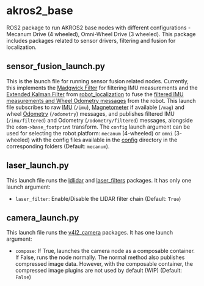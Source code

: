 # akros2_base
ROS2 package to run AKROS2 base nodes with different configurations - Mecanum Drive (4 wheeled), Omni-Wheel Drive (3 wheeled). This package includes packages related to sensor drivers, filtering and fusion for localization.

## sensor_fusion_launch.py
This is the launch file for running sensor fusion related nodes. Currently, this implements the [Madgwick Filter](https://github.com/CCNYRoboticsLab/imu_tools/tree/humble/imu_filter_madgwick) for filtering IMU measurements and the [Extended Kalman Filter](https://ahrs.readthedocs.io/en/latest/filters/ekf.html) from [robot_localization](https://docs.ros.org/en/melodic/api/robot_localization/html/state_estimation_nodes.html) to fuse the [filtered IMU measurements and Wheel Odometry messages](https://docs.ros.org/en/melodic/api/robot_localization/html/preparing_sensor_data.html) from the robot. This launch file subscribes to raw [IMU](https://docs.ros.org/en/noetic/api/sensor_msgs/html/msg/Imu.html) (```/imu```), [Magnetometer](https://docs.ros.org/en/noetic/api/sensor_msgs/html/msg/MagneticField.html) if available (```/mag```) and wheel [Odometry](https://docs.ros.org/en/noetic/api/nav_msgs/html/msg/Odometry.html) (```/odometry```) messages, and publishes filtered IMU (```/imu/filtered```) and Odometry (```/odometry/filtered```) messages, alongside the ```odom->base_footprint``` transform. The ```config``` launch argument can be used for selecting the robot platform: ```mecanum``` (4-wheeled) or ```omni``` (3-wheeled) with the config files available in the [config](https://github.com/adityakamath/akros2_navigation/tree/humble/config) directory in the corresponding folders (Default: ```mecanum```). 

## laser_launch.py
This launch file runs the [ldlidar](https://github.com/linorobot/ldlidar) and [laser_filters](https://github.com/ros-perception/laser_filters) packages. It has only one launch argument:

* ```laser_filter```: Enable/Disable the LIDAR filter chain (Default: ```True```)

## camera_launch.py
This launch file runs the [v4l2_camera](https://gitlab.com/boldhearts/ros2_v4l2_camera) packages. It has one launch argument:

* ```compose```: If True, launches the camera node as a composable container. If False, runs the node normally. The normal method also publishes compressed image data. However, with the composable container, the compressed image plugins are not used by default (WIP) (Default: ```False```)
